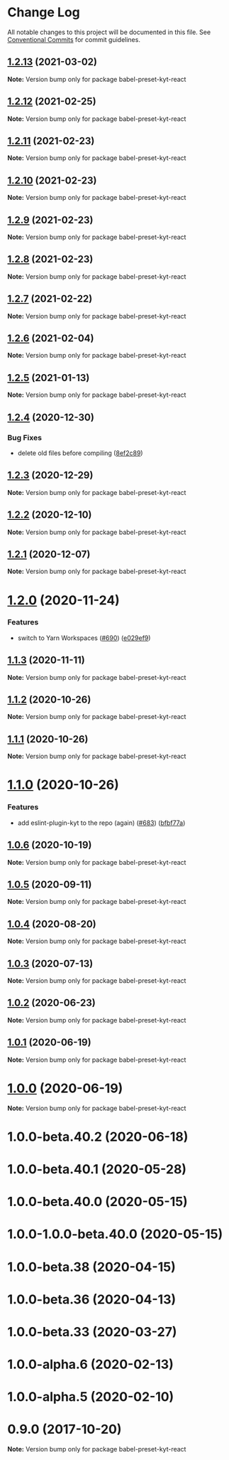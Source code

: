 # Change Log

All notable changes to this project will be documented in this file.
See [Conventional Commits](https://conventionalcommits.org) for commit guidelines.

## [1.2.13](http://github.com/nytimes/kyt/packages/kyt-babel-preset-react/compare/babel-preset-kyt-react@1.2.12...babel-preset-kyt-react@1.2.13) (2021-03-02)

**Note:** Version bump only for package babel-preset-kyt-react





## [1.2.12](http://github.com/nytimes/kyt/packages/kyt-babel-preset-react/compare/babel-preset-kyt-react@1.2.11...babel-preset-kyt-react@1.2.12) (2021-02-25)

**Note:** Version bump only for package babel-preset-kyt-react





## [1.2.11](http://github.com/nytimes/kyt/packages/kyt-babel-preset-react/compare/babel-preset-kyt-react@1.2.10...babel-preset-kyt-react@1.2.11) (2021-02-23)

**Note:** Version bump only for package babel-preset-kyt-react





## [1.2.10](http://github.com/nytimes/kyt/packages/kyt-babel-preset-react/compare/babel-preset-kyt-react@1.2.9...babel-preset-kyt-react@1.2.10) (2021-02-23)

**Note:** Version bump only for package babel-preset-kyt-react





## [1.2.9](http://github.com/nytimes/kyt/packages/kyt-babel-preset-react/compare/babel-preset-kyt-react@1.2.8...babel-preset-kyt-react@1.2.9) (2021-02-23)

**Note:** Version bump only for package babel-preset-kyt-react





## [1.2.8](http://github.com/nytimes/kyt/packages/kyt-babel-preset-react/compare/babel-preset-kyt-react@1.2.7...babel-preset-kyt-react@1.2.8) (2021-02-23)

**Note:** Version bump only for package babel-preset-kyt-react





## [1.2.7](http://github.com/nytimes/kyt/packages/kyt-babel-preset-react/compare/babel-preset-kyt-react@1.2.6...babel-preset-kyt-react@1.2.7) (2021-02-22)

**Note:** Version bump only for package babel-preset-kyt-react





## [1.2.6](http://github.com/nytimes/kyt/packages/kyt-babel-preset-react/compare/babel-preset-kyt-react@1.2.5...babel-preset-kyt-react@1.2.6) (2021-02-04)

**Note:** Version bump only for package babel-preset-kyt-react





## [1.2.5](http://github.com/nytimes/kyt/packages/kyt-babel-preset-react/compare/babel-preset-kyt-react@1.2.4...babel-preset-kyt-react@1.2.5) (2021-01-13)

**Note:** Version bump only for package babel-preset-kyt-react





## [1.2.4](http://github.com/nytimes/kyt/packages/kyt-babel-preset-react/compare/babel-preset-kyt-react@1.2.3...babel-preset-kyt-react@1.2.4) (2020-12-30)


### Bug Fixes

* delete old files before compiling ([8ef2c89](http://github.com/nytimes/kyt/packages/kyt-babel-preset-react/commit/8ef2c89a9a2f46a287803e293563cdea3116d77d))





## [1.2.3](http://github.com/nytimes/kyt/packages/kyt-babel-preset-react/compare/babel-preset-kyt-react@1.2.2...babel-preset-kyt-react@1.2.3) (2020-12-29)

**Note:** Version bump only for package babel-preset-kyt-react





## [1.2.2](http://github.com/nytimes/kyt/packages/kyt-babel-preset-react/compare/babel-preset-kyt-react@1.2.1...babel-preset-kyt-react@1.2.2) (2020-12-10)

**Note:** Version bump only for package babel-preset-kyt-react





## [1.2.1](http://github.com/nytimes/kyt/packages/kyt-babel-preset-react/compare/babel-preset-kyt-react@1.2.0...babel-preset-kyt-react@1.2.1) (2020-12-07)

**Note:** Version bump only for package babel-preset-kyt-react





# [1.2.0](http://github.com/nytimes/kyt/packages/kyt-babel-preset-react/compare/babel-preset-kyt-react@1.1.3...babel-preset-kyt-react@1.2.0) (2020-11-24)


### Features

* switch to Yarn Workspaces ([#690](http://github.com/nytimes/kyt/packages/kyt-babel-preset-react/issues/690)) ([e029ef9](http://github.com/nytimes/kyt/packages/kyt-babel-preset-react/commit/e029ef9f72e47179315ed928840b770e140ab0aa))





## [1.1.3](http://github.com/nytimes/kyt/packages/kyt-babel-preset-react/compare/babel-preset-kyt-react@1.1.2...babel-preset-kyt-react@1.1.3) (2020-11-11)

**Note:** Version bump only for package babel-preset-kyt-react





## [1.1.2](http://github.com/nytimes/kyt/packages/kyt-babel-preset-react/compare/babel-preset-kyt-react@1.1.1...babel-preset-kyt-react@1.1.2) (2020-10-26)

**Note:** Version bump only for package babel-preset-kyt-react





## [1.1.1](http://github.com/nytimes/kyt/packages/kyt-babel-preset-react/compare/babel-preset-kyt-react@1.1.0...babel-preset-kyt-react@1.1.1) (2020-10-26)

**Note:** Version bump only for package babel-preset-kyt-react





# [1.1.0](http://github.com/nytimes/kyt/packages/kyt-babel-preset-react/compare/babel-preset-kyt-react@1.0.6...babel-preset-kyt-react@1.1.0) (2020-10-26)


### Features

* add eslint-plugin-kyt to the repo (again) ([#683](http://github.com/nytimes/kyt/packages/kyt-babel-preset-react/issues/683)) ([bfbf77a](http://github.com/nytimes/kyt/packages/kyt-babel-preset-react/commit/bfbf77a3f0f2f3cb624d9cfb10b42a7b2bc2f76d))





## [1.0.6](http://github.com/nytimes/kyt/packages/kyt-babel-preset-react/compare/babel-preset-kyt-react@1.0.5...babel-preset-kyt-react@1.0.6) (2020-10-19)

**Note:** Version bump only for package babel-preset-kyt-react





## [1.0.5](http://github.com/nytimes/kyt/packages/kyt-babel-preset-react/compare/babel-preset-kyt-react@1.0.4...babel-preset-kyt-react@1.0.5) (2020-09-11)

**Note:** Version bump only for package babel-preset-kyt-react





## [1.0.4](http://github.com/nytimes/kyt/packages/kyt-babel-preset-react/compare/babel-preset-kyt-react@1.0.3...babel-preset-kyt-react@1.0.4) (2020-08-20)

**Note:** Version bump only for package babel-preset-kyt-react





## [1.0.3](http://github.com/nytimes/kyt/packages/kyt-babel-preset-react/compare/babel-preset-kyt-react@1.0.2...babel-preset-kyt-react@1.0.3) (2020-07-13)

**Note:** Version bump only for package babel-preset-kyt-react





## [1.0.2](http://github.com/nytimes/kyt/packages/kyt-babel-preset-react/compare/babel-preset-kyt-react@1.0.1...babel-preset-kyt-react@1.0.2) (2020-06-23)

**Note:** Version bump only for package babel-preset-kyt-react





## [1.0.1](http://github.com/nytimes/kyt/packages/kyt-babel-preset-react/compare/babel-preset-kyt-react@1.0.0-beta.40.2...babel-preset-kyt-react@1.0.1) (2020-06-19)

**Note:** Version bump only for package babel-preset-kyt-react





# [1.0.0](http://github.com/nytimes/kyt/packages/kyt-babel-preset-react/compare/babel-preset-kyt-react@1.0.0-beta.40.2...babel-preset-kyt-react@1.0.0) (2020-06-19)

**Note:** Version bump only for package babel-preset-kyt-react





# 1.0.0-beta.40.2 (2020-06-18)



# 1.0.0-beta.40.1 (2020-05-28)



# 1.0.0-beta.40.0 (2020-05-15)



# 1.0.0-1.0.0-beta.40.0 (2020-05-15)



# 1.0.0-beta.38 (2020-04-15)



# 1.0.0-beta.36 (2020-04-13)



# 1.0.0-beta.33 (2020-03-27)



# 1.0.0-alpha.6 (2020-02-13)



# 1.0.0-alpha.5 (2020-02-10)



# 0.9.0 (2017-10-20)

**Note:** Version bump only for package babel-preset-kyt-react
